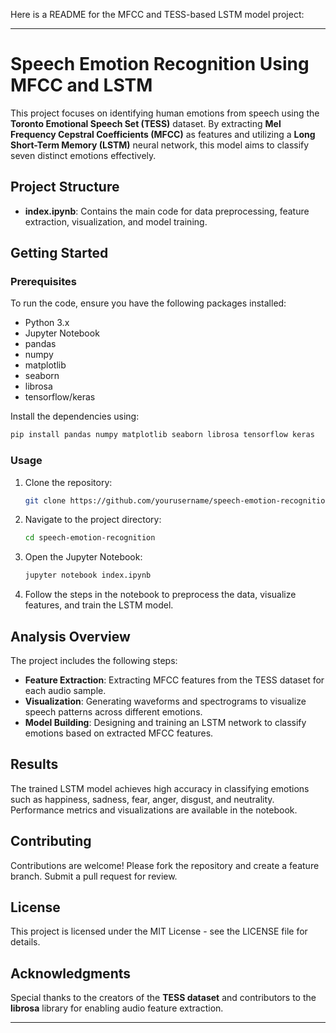 Here is a README for the MFCC and TESS-based LSTM model project:  

---

# Speech Emotion Recognition Using MFCC and LSTM  
This project focuses on identifying human emotions from speech using the **Toronto Emotional Speech Set (TESS)** dataset. By extracting **Mel Frequency Cepstral Coefficients (MFCC)** as features and utilizing a **Long Short-Term Memory (LSTM)** neural network, this model aims to classify seven distinct emotions effectively.  

## Project Structure  
- **index.ipynb**: Contains the main code for data preprocessing, feature extraction, visualization, and model training.

## Getting Started  

### Prerequisites  
To run the code, ensure you have the following packages installed:  
- Python 3.x  
- Jupyter Notebook  
- pandas  
- numpy  
- matplotlib  
- seaborn  
- librosa  
- tensorflow/keras  

Install the dependencies using:  
```bash  
pip install pandas numpy matplotlib seaborn librosa tensorflow keras  
```  

### Usage  
1. Clone the repository:  
   ```bash  
   git clone https://github.com/yourusername/speech-emotion-recognition.git  
   ```  
2. Navigate to the project directory:  
   ```bash  
   cd speech-emotion-recognition  
   ```  
3. Open the Jupyter Notebook:  
   ```bash  
   jupyter notebook index.ipynb  
   ```  
4. Follow the steps in the notebook to preprocess the data, visualize features, and train the LSTM model.  

## Analysis Overview  
The project includes the following steps:  
- **Feature Extraction**: Extracting MFCC features from the TESS dataset for each audio sample.  
- **Visualization**: Generating waveforms and spectrograms to visualize speech patterns across different emotions.  
- **Model Building**: Designing and training an LSTM network to classify emotions based on extracted MFCC features.  

## Results  
The trained LSTM model achieves high accuracy in classifying emotions such as happiness, sadness, fear, anger, disgust, and neutrality. Performance metrics and visualizations are available in the notebook.  

## Contributing  
Contributions are welcome! Please fork the repository and create a feature branch. Submit a pull request for review.  

## License  
This project is licensed under the MIT License - see the LICENSE file for details.  

## Acknowledgments  
Special thanks to the creators of the **TESS dataset** and contributors to the **librosa** library for enabling audio feature extraction.  

--- 
